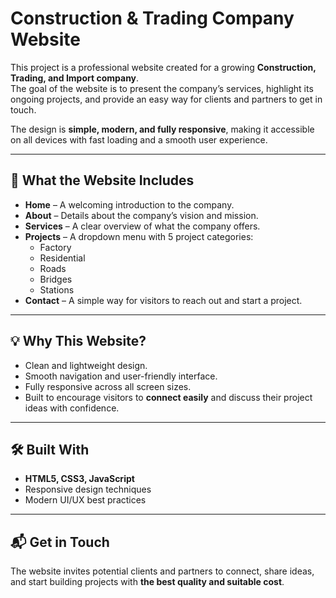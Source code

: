 # Construction & Trading Company Website  

This project is a professional website created for a growing **Construction, Trading, and Import company**.  
The goal of the website is to present the company’s services, highlight its ongoing projects, and provide an easy way for clients and partners to get in touch.  

The design is **simple, modern, and fully responsive**, making it accessible on all devices with fast loading and a smooth user experience.  

---

## 🌟 What the Website Includes  
- **Home** – A welcoming introduction to the company.  
- **About** – Details about the company’s vision and mission.  
- **Services** – A clear overview of what the company offers.  
- **Projects** – A dropdown menu with 5 project categories:  
  - Factory  
  - Residential  
  - Roads  
  - Bridges  
  - Stations  
- **Contact** – A simple way for visitors to reach out and start a project.  

---

## 💡 Why This Website?  
- Clean and lightweight design.  
- Smooth navigation and user-friendly interface.  
- Fully responsive across all screen sizes.  
- Built to encourage visitors to **connect easily** and discuss their project ideas with confidence.  

---

## 🛠️ Built With  
- **HTML5, CSS3, JavaScript**  
- Responsive design techniques  
- Modern UI/UX best practices  

---

## 📬 Get in Touch  
The website invites potential clients and partners to connect, share ideas, and start building projects with **the best quality and suitable cost**.
